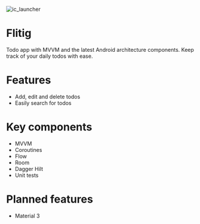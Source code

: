 ![ic_launcher](https://user-images.githubusercontent.com/82329099/200898902-ff173426-4529-43cf-80e0-735a5dcfa119.png)
# Flitig
Todo app with MVVM and the latest Android architecture components. Keep track of your daily todos with ease.
# Features
- Add, edit and delete todos
- Easily search for todos
# Key components
- MVVM
- Coroutines
- Flow
- Room
- Dagger Hilt
- Unit tests
# Planned features
- Material 3
